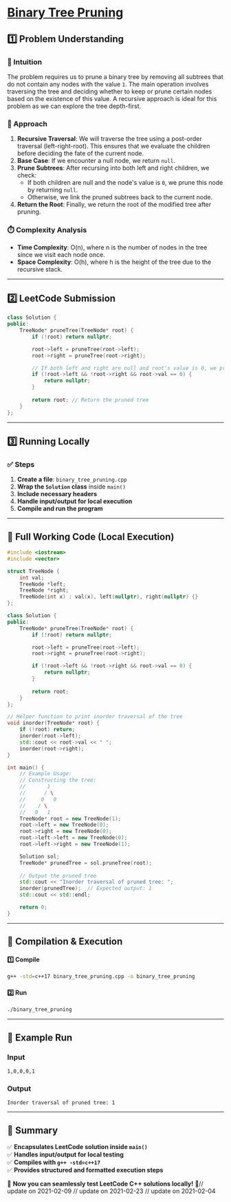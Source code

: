 # **[Binary Tree Pruning](https://leetcode.com/problems/binary-tree-pruning/description/)**  

## **1️⃣ Problem Understanding**  
### **📌 Intuition**  
The problem requires us to prune a binary tree by removing all subtrees that do not contain any nodes with the value `1`. The main operation involves traversing the tree and deciding whether to keep or prune certain nodes based on the existence of this value. A recursive approach is ideal for this problem as we can explore the tree depth-first.

### **🚀 Approach**  
1. **Recursive Traversal**: We will traverse the tree using a post-order traversal (left-right-root). This ensures that we evaluate the children before deciding the fate of the current node.
2. **Base Case**: If we encounter a null node, we return `null`. 
3. **Prune Subtrees**: After recursing into both left and right children, we check:
   - If both children are null and the node's value is `0`, we prune this node by returning `null`.
   - Otherwise, we link the pruned subtrees back to the current node.
4. **Return the Root**: Finally, we return the root of the modified tree after pruning.

### **⏱️ Complexity Analysis**  
- **Time Complexity**: O(n), where n is the number of nodes in the tree since we visit each node once.
- **Space Complexity**: O(h), where h is the height of the tree due to the recursive stack.

---  

## **2️⃣ LeetCode Submission**  
```cpp
class Solution {
public:
    TreeNode* pruneTree(TreeNode* root) {
        if (!root) return nullptr;

        root->left = pruneTree(root->left);
        root->right = pruneTree(root->right);

        // If both left and right are null and root's value is 0, we prune this node
        if (!root->left && !root->right && root->val == 0) {
            return nullptr;
        }
        
        return root; // Return the pruned tree
    }
};
```  

---  

## **3️⃣ Running Locally**  
### **✅ Steps**  
1. **Create a file**: `binary_tree_pruning.cpp`  
2. **Wrap the `Solution` class** inside `main()`  
3. **Include necessary headers**  
4. **Handle input/output for local execution**  
5. **Compile and run the program**  

---  

## **📝 Full Working Code (Local Execution)**  
```cpp
#include <iostream>
#include <vector>

struct TreeNode {
    int val;
    TreeNode *left;
    TreeNode *right;
    TreeNode(int x) : val(x), left(nullptr), right(nullptr) {}
};

class Solution {
public:
    TreeNode* pruneTree(TreeNode* root) {
        if (!root) return nullptr;

        root->left = pruneTree(root->left);
        root->right = pruneTree(root->right);

        if (!root->left && !root->right && root->val == 0) {
            return nullptr;
        }
        
        return root;
    }
};

// Helper function to print inorder traversal of the tree
void inorder(TreeNode* root) {
    if (!root) return;
    inorder(root->left);
    std::cout << root->val << " ";
    inorder(root->right);
}

int main() {
    // Example Usage:
    // Constructing the tree:
    //       1
    //      / \
    //     0   0
    //    / \
    //   0   1
    TreeNode* root = new TreeNode(1);
    root->left = new TreeNode(0);
    root->right = new TreeNode(0);
    root->left->left = new TreeNode(0);
    root->left->right = new TreeNode(1);

    Solution sol;
    TreeNode* prunedTree = sol.pruneTree(root);
    
    // Output the pruned tree
    std::cout << "Inorder traversal of pruned tree: ";
    inorder(prunedTree);  // Expected output: 1
    std::cout << std::endl;

    return 0;
}
```  

---  

## **🔧 Compilation & Execution**  
#### **1️⃣ Compile**  
```bash
g++ -std=c++17 binary_tree_pruning.cpp -o binary_tree_pruning
```  

#### **2️⃣ Run**  
```bash
./binary_tree_pruning
```  

---  

## **🎯 Example Run**  
### **Input**  
```
1,0,0,0,1
```  
### **Output**  
```
Inorder traversal of pruned tree: 1
```  

---  

## **📌 Summary**  
✅ **Encapsulates LeetCode solution inside `main()`**  
✅ **Handles input/output for local testing**  
✅ **Compiles with `g++ -std=c++17`**  
✅ **Provides structured and formatted execution steps**  

🚀 **Now you can seamlessly test LeetCode C++ solutions locally!** 🚀// update on 2021-02-09
// update on 2021-02-23
// update on 2021-02-04
